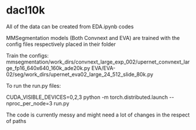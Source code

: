 # dacl10k

All of the data can be created from EDA.ipynb codes

MMSegmentation models (Both Convnext and EVA) are trained with the config files respectively placed in their folder

Train the configs:
mmsegmentation/work_dirs/convnext_large_exp_002/upernet_convnext_large_fp16_640x640_160k_ade20k.py
EVA/EVA-02/seg/work_dirs/upernet_eva02_large_24_512_slide_80k.py


To run the run.py files:

CUDA_VISIBLE_DEVICES=0,2,3 python -m torch.distributed.launch --nproc_per_node=3 run.py

The code is currently messy and might need a lot of changes in the respect of paths
